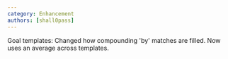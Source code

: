 ```yaml
---
category: Enhancement
authors: [shall0pass]
---
```


Goal templates: Changed how compounding 'by' matches are filled.  Now uses an average across templates.